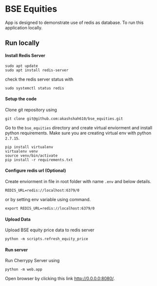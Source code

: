 # BSE Equities
App is designed to demonstrate use of redis as database. To run this application locally. 

## Run locally

#### Install Redis Server
```
sudo apt update
sudo apt install redis-server
```
check the redis server status with
```
sudo systemctl status redis
```
#### Setup the code
Clone git repository using 
```
git clone git@github.com:akashshah610/bse_equities.git
```

Go to the `bse_equities` directory and create virtual enviorment and install python requirements. 
Make sure you are creating virtual env with python `2.7.15`.
```
pip install virtualenv
virtualenv venv
source venv/bin/activate
pip install -r requirements.txt
```
#### Configure redis url (Optional)
Create enviorment in file in root folder with name `.env` and below details.
```
REDIS_URL=redis://localhost:6379/0
```
or by setting env variable using command.
```
export REDIS_URL=redis://localhost:6379/0
```
#### Upload Data
Upload BSE equity price data to redis server
```
python -m scripts.refresh_equity_price
```

#### Run server
Run Cherrypy Server using
```
python -m web.app
```
Open browser by clicking this link http://0.0.0.0:8080/.
